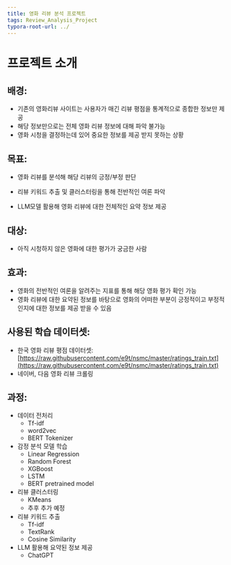 ```yaml
---
title: 영화 리뷰 분석 프로젝트
tags: Review_Analysis_Project
typora-root-url: ../
---
```


# 프로젝트 소개



## 배경:

- 기존의 영화리뷰 사이트는 사용자가 매긴 리뷰 평점을 통계적으로 종합한 정보만 제공
- 해당 정보만으로는 전체 영화 리뷰 정보에 대해 파악 불가능
- 영화 시청을 결정하는데 있어 중요한 정보를 제공 받지 못하는 상황



## 목표:

- 영화 리뷰를 분석해 해당 리뷰의 긍정/부정 판단

- 리뷰 키워드 추출 및 클러스터링을 통해 전반적인 여론 파악

- LLM모델 활용해 영화 리뷰에 대한 전체적인 요약 정보 제공

  

## 대상:

- 아직 시청하지 않은 영화에 대한 평가가 궁금한 사람

  

## 효과:

- 영화의 전반적인 여론을 알려주는 지표를 통해 해당 영화 평가 확인 가능
- 영화 리뷰에 대한 요약된 정보를 바탕으로 영화의 어떠한 부분이 긍정적이고 부정적인지에 대한 정보를 제공 받을 수 있음



## 사용된 학습 데이터셋:

- 한국 영화 리뷰 평점 데이터셋: [https://raw.githubusercontent.com/e9t/nsmc/master/ratings_train.txt](https://raw.githubusercontent.com/e9t/nsmc/master/ratings_train.txt)
- 네이버, 다음 영화 리뷰 크롤링



## 과정:

- 데이터 전처리
  - Tf-idf
  - word2vec
  - BERT Tokenizer
- 감정 분석 모델 학습
  - Linear Regression
  - Random Forest
  - XGBoost
  - LSTM
  - BERT pretrained model
- 리뷰 클러스터링
  - KMeans
  - 추후 추가 예정
- 리뷰 키워드 추출
  - Tf-idf
  - TextRank
  - Cosine Similarity
- LLM 활용해 요약된 정보 제공
  - ChatGPT
